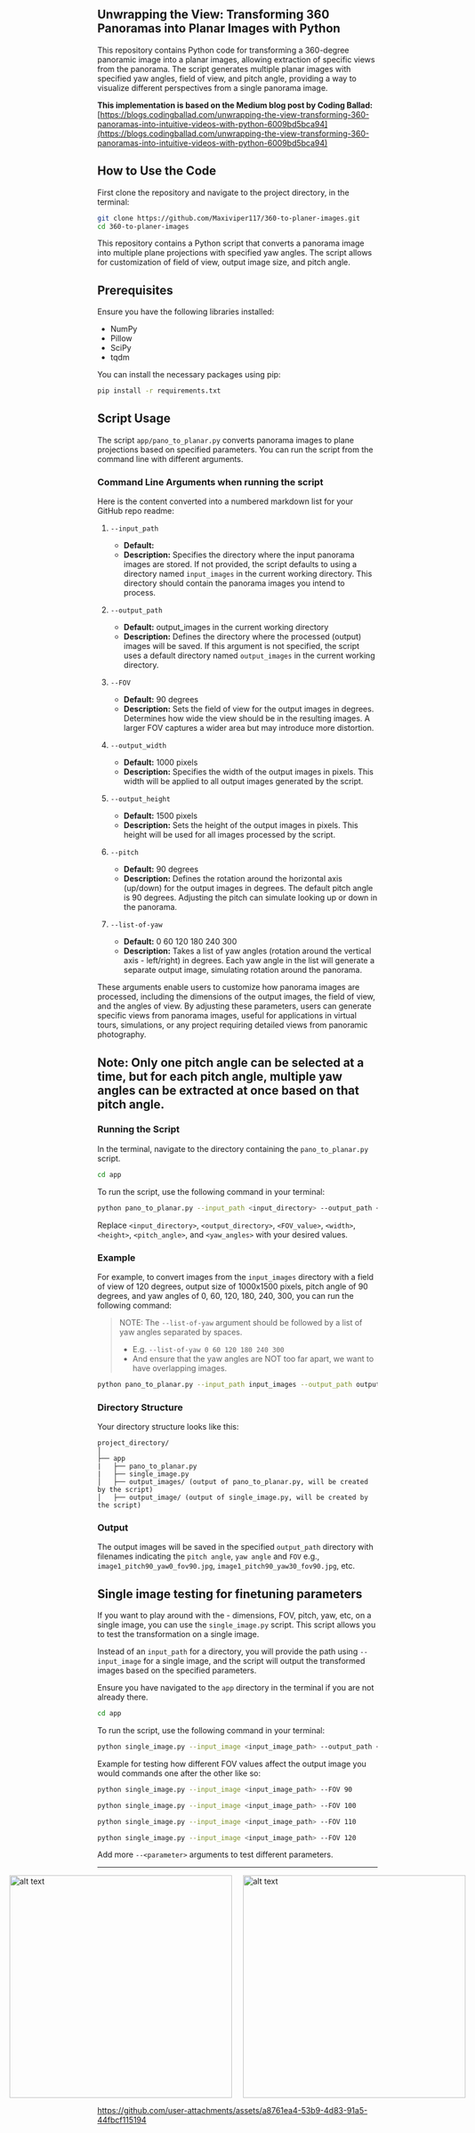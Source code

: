 ## Unwrapping the View: Transforming 360 Panoramas into Planar Images with Python

This repository contains Python code for transforming a 360-degree panoramic image into a planar images, allowing extraction of specific views from the panorama. The script generates multiple planar images with specified yaw angles, field of view, and pitch angle, providing a way to visualize different perspectives from a single panorama image.

**This implementation is based on the Medium blog post by Coding Ballad:** [https://blogs.codingballad.com/unwrapping-the-view-transforming-360-panoramas-into-intuitive-videos-with-python-6009bd5bca94](https://blogs.codingballad.com/unwrapping-the-view-transforming-360-panoramas-into-intuitive-videos-with-python-6009bd5bca94)


## How to Use the Code

First clone the repository and navigate to the project directory, in the terminal:

```bash
git clone https://github.com/Maxiviper117/360-to-planer-images.git
cd 360-to-planer-images
```

This repository contains a Python script that converts a panorama image into multiple plane projections with specified yaw angles. The script allows for customization of field of view, output image size, and pitch angle.

## Prerequisites

Ensure you have the following libraries installed:

- NumPy
- Pillow
- SciPy
- tqdm

You can install the necessary packages using pip:

```bash
pip install -r requirements.txt
```

## Script Usage

The script `app/pano_to_planar.py` converts panorama images to plane projections based on specified parameters. You can run the script from the command line with different arguments.

### Command Line Arguments when running the script


Here is the content converted into a numbered markdown list for your GitHub repo readme:

1. `--input_path`
    - **Default:** 
    - **Description:** Specifies the directory where the input panorama images are stored. If not provided, the script defaults to using a directory named `input_images` in the current working directory. This directory should contain the panorama images you intend to process.
    
2. `--output_path`
    - **Default:** output_images in the current working directory
    - **Description:** Defines the directory where the processed (output) images will be saved. If this argument is not specified, the script uses a default directory named `output_images` in the current working directory.
    
3. `--FOV`
    - **Default:** 90 degrees
    - **Description:** Sets the field of view for the output images in degrees. Determines how wide the view should be in the resulting images. A larger FOV captures a wider area but may introduce more distortion.
    
4. `--output_width`
    - **Default:** 1000 pixels
    - **Description:** Specifies the width of the output images in pixels. This width will be applied to all output images generated by the script.
    
5. `--output_height`
    - **Default:** 1500 pixels
    - **Description:** Sets the height of the output images in pixels. This height will be used for all images processed by the script.
    
6. `--pitch`
    - **Default:** 90 degrees
    - **Description:** Defines the rotation around the horizontal axis (up/down) for the output images in degrees. The default pitch angle is 90 degrees. Adjusting the pitch can simulate looking up or down in the panorama.
    
7. `--list-of-yaw`
    - **Default:** 0 60 120 180 240 300
    - **Description:** Takes a list of yaw angles (rotation around the vertical axis - left/right) in degrees. Each yaw angle in the list will generate a separate output image, simulating rotation around the panorama.


These arguments enable users to customize how panorama images are processed, including the dimensions of the output images, the field of view, and the angles of view. By adjusting these parameters, users can generate specific views from panorama images, useful for applications in virtual tours, simulations, or any project requiring detailed views from panoramic photography.

## Note: Only one pitch angle can be selected at a time, but for each pitch angle, multiple yaw angles can be extracted at once based on that pitch angle.



### Running the Script

In the terminal, navigate to the directory containing the `pano_to_planar.py` script.

```bash
cd app
```

To run the script, use the following command in your terminal:

```bash
python pano_to_planar.py --input_path <input_directory> --output_path <output_directory> --FOV <FOV_value> --output_width <width> --output_height <height> --pitch <pitch_angle> --list-of-yaw <yaw_angles>
```

Replace `<input_directory>`, `<output_directory>`, `<FOV_value>`, `<width>`, `<height>`, `<pitch_angle>`, and `<yaw_angles>` with your desired values.

### Example

For example, to convert images from the `input_images` directory with a field of view of 120 degrees, output size of 1000x1500 pixels, pitch angle of 90 degrees, and yaw angles of 0, 60, 120, 180, 240, 300, you can run the following command:

> NOTE: The `--list-of-yaw` argument should be followed by a list of yaw angles separated by spaces.
>   - E.g. `--list-of-yaw 0 60 120 180 240 300`
>   - And ensure that the yaw angles are NOT too far apart, we want to have overlapping images.

```bash
python pano_to_planar.py --input_path input_images --output_path output_images --FOV 120 --output_width 1000 --output_height 1500 --pitch 90 --list-of-yaw 0 45 90 135 180 225 270 315
```

### Directory Structure

Your directory structure looks like this:

```
project_directory/
│
├── app
|   ├── pano_to_planar.py
|   ├── single_image.py
│   ├── output_images/ (output of pano_to_planar.py, will be created by the script)
│   ├── output_image/ (output of single_image.py, will be created by the script)
```

### Output

The output images will be saved in the specified `output_path` directory with filenames indicating the `pitch angle`, `yaw angle` and `FOV` e.g., `image1_pitch90_yaw0_fov90.jpg`,  `image1_pitch90_yaw30_fov90.jpg`, etc.

## Single image testing for finetuning parameters

If you want to play around with the - dimensions, FOV, pitch, yaw, etc, on a single image, you can use the `single_image.py` script. This script allows you to test the transformation on a single image.

Instead of an `input_path` for a directory, you will provide the path using `--input_image` for a single image, and the script will output the transformed images based on the specified parameters.

Ensure you have navigated to the `app` directory in the terminal if you are not already there.

```bash
cd app
```

To run the script, use the following command in your terminal:

```bash
python single_image.py --input_image <input_image_path> --output_path <output_directory> --FOV <FOV_value> --output_width <width> --output_height <height> --pitch <pitch_angle> --list-of-yaw <yaw_angles>
```
Example for testing how different FOV values affect the output image you would commands one after the other like so:

```bash
python single_image.py --input_image <input_image_path> --FOV 90

python single_image.py --input_image <input_image_path> --FOV 100

python single_image.py --input_image <input_image_path> --FOV 110

python single_image.py --input_image <input_image_path> --FOV 120
```

Add more `--<parameter>` arguments to test different parameters.

---

<div style="display: flex; justify-content: center; align-items: center; gap: 20px;">
    <img src="assets/pitch.png" alt="alt text" width="400"/>
    <img src="assets/yaw.png" alt="alt text" width="400"/>
</div>



https://github.com/user-attachments/assets/a8761ea4-53b9-4d83-91a5-44fbcf115194

